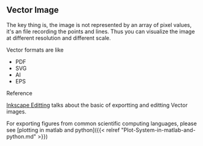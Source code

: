 ## Vector Image

The key thing is, the image is not represented by an array of pixel values, it's an file recording the points and lines. Thus you can visualize the image at different resolution and different scale. 



Vector formats are like

* PDF
* SVG
* AI
* EPS

Reference 

[Inkscape Editting](https://www.blakeporterneuro.com/wp-content/uploads/2019/04/Graphing-and-Inkscape_webSafe.pdf) talks about the basic of exportting and editting Vector images. 





For exporting figures from common scientific computing languages, please see [plotting in matlab and python]({{< relref "Plot-System-in-matlab-and-python.md" >}})

